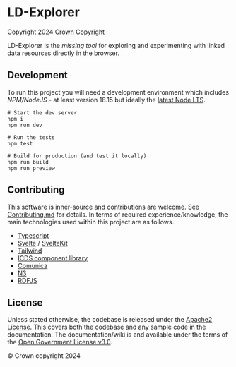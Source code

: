 # LD-Explorer

Copyright 2024 [Crown Copyright](https://www.nationalarchives.gov.uk/information-management/re-using-public-sector-information/uk-government-licensing-framework/crown-copyright/)

LD-Explorer is the _missing tool_ for exploring and experimenting with linked data resources directly in the browser.

## Development

To run this project you will need a development environment which includes _NPM/NodeJS_ - at least version 18.15 but ideally the [latest Node LTS](https://nodejs.org/en).

```
# Start the dev server
npm i
npm run dev

# Run the tests
npm test

# Build for production (and test it locally)
npm run build
npm run preview
```

## Contributing

This software is inner-source and contributions are welcome. See [Contributing.md](./CONTRIBUTING.md) for details. In terms of required experience/knowledge, the main technologies used within this project are as follows.

- [Typescript](https://www.typescriptlang.org/)
- [Svelte](https://svelte.dev/) / [SvelteKit](https://kit.svelte.dev/)
- [Tailwind](https://tailwindcss.com/)
- [ICDS component library](https://design.sis.gov.uk/components)
- [Comunica](https://comunica.dev/)
- [N3](https://rdf.js.org/N3.js/)
- [RDFJS](https://rdf.js.org/)

## License

Unless stated otherwise, the codebase is released under the [Apache2 License](https://www.apache.org/licenses/LICENSE-2.0). This covers both the codebase and any sample code in the documentation. The documentation/wiki is and available under the terms of the [Open Government License v3.0](https://www.nationalarchives.gov.uk/doc/open-government-licence/version/3/).

© Crown copyright 2024

